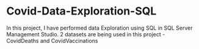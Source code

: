 # Covid-Data-Exploration-SQL
In this project, I have performed data Exploration using SQL in SQL Server Management Studio.
2 datasets are being used in this project - CovidDeaths and CovidVaccinations
